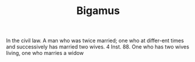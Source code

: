 ---
title: Bigamus
letter: B
permalink: "/definitions/bigamus.html"
body: In the civil law. A man who was twice married; one who at differ-ent times and
  successively has married two wives. 4 Inst. 88. One who has two wives living, one
  who marries a widow
published_at: '2018-07-07'
source: Black's Law Dictionary
layout: post
---